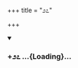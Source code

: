 +++
title = "೨೭"

+++

<div class="js_include" includetitle="true" newlevelforh1="3" unfilled url="/mahAbhAratam/kAvyam/bhAShAntaram/kn/kumAra-vyAsa-bhArata/vishvAsa-prastuti/09_shalya/27/_index.md">
<details open><summary><h3>+೨೭ ...{Loading}...</h3></summary>
</details>
</div>
